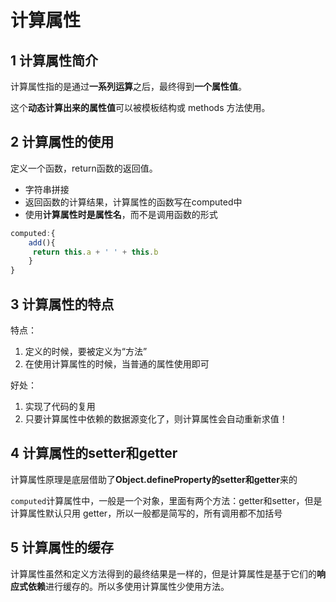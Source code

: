 # 计算属性

## 1 计算属性简介

计算属性指的是通过**一系列运算**之后，最终得到**一个属性值**。

这个**动态计算出来的属性值**可以被模板结构或 methods 方法使用。

## 2 计算属性的使用

定义一个函数，return函数的返回值。

- 字符串拼接
- 返回函数的计算结果，计算属性的函数写在computed中
- 使用**计算属性时是属性名**，而不是调用函数的形式

```js
computed:{
    add(){
     return this.a + ' ' + this.b
    }
}
```

## 3 计算属性的特点

特点：

1. 定义的时候，要被定义为“方法”
2. 在使用计算属性的时候，当普通的属性使用即可

好处：

1. 实现了代码的复用
2. 只要计算属性中依赖的数据源变化了，则计算属性会自动重新求值！

## 4 计算属性的setter和getter

计算属性原理是底层借助了**Object.defineProperty的setter和getter**来的

`computed`计算属性中，一般是一个对象，里面有两个方法：getter和setter，但是计算属性默认只用 getter，所以一般都是简写的，所有调用都不加括号

## 5 计算属性的缓存

计算属性虽然和定义方法得到的最终结果是一样的，但是计算属性是基于它们的**响应式依赖**进行缓存的。所以多使用计算属性少使用方法。
